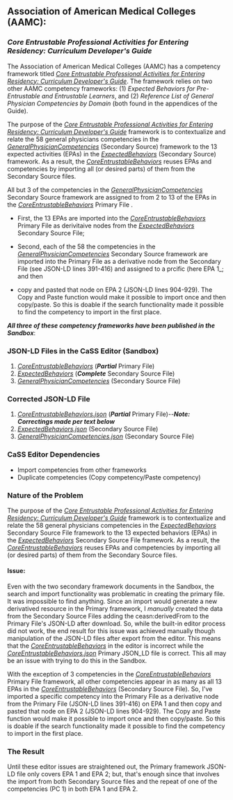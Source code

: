 ## Association of American Medical Colleges (AAMC):
### *Core Entrustable Professional Activities for Entering Residency: Curriculum Developer's Guide*

The Association of American Medical Colleges (AAMC) has a competency framework titled [*Core Entrustable Professional Activities for Entering Residency: Curriculum Developer's Guide*](https://store.aamc.org/downloadable/download/sample/sample_id/63/%20). The framework relies on two other AAMC competency frameworks: (1) *Expected Behaviors for Pre-Entrustable and Entrustable Learners*, and (2) *Reference List of General Physician Competencies by Domain* (both found in the appendices of the Guide).

The purpose of the [*Core Entrustable Professional Activities for Entering Residency: Curriculum Developer's Guide*](https://store.aamc.org/downloadable/download/sample/sample_id/63/%20) framework is to contextualize and relate the 58 general physicians competencies in the [*GeneralPhysicianCompetencies*](https://sandbox.credentialengine.org/publisher/competencies/?frameworkctid=ce-8c2da966-9c5a-4d65-aa51-f2808ffab550) (Secondary Source) framework to the 13 expected activities (EPAs) in the [*ExpectedBehaviors*](https://sandbox.credentialengine.org/publisher/competencies/?frameworkctid=ce-56493611-b46b-4658-88d4-f80c0427f011) (Secondary Source) framework.  As a result, the [*CoreEntrustableBehaviors*](https://sandbox.credentialengine.org/publisher/competencies) reuses EPAs and competencies by importing all (or desired parts) of them from the Secondary Source files.

All but 3 of the competencies in the [*GeneralPhysicianCompetencies*](https://sandbox.credentialengine.org/publisher/competencies/?frameworkctid=ce-8c2da966-9c5a-4d65-aa51-f2808ffab550) Secondary Source framework are assigned to from 2 to 13 of the EPAs in the [*CoreEntrustableBehaviors*](https://sandbox.credentialengine.org/publisher/competencies) Primary File .  

* First, the 13 EPAs are imported into the [*CoreEntrustableBehaviors*](https://sandbox.credentialengine.org/publisher/competencies) Primary File as derivitaive nodes from the [*ExpectedBehaviors*](https://sandbox.credentialengine.org/publisher/competencies/?frameworkctid=ce-56493611-b46b-4658-88d4-f80c0427f011) Secondary Source File;

* Second, each of the 58 the competencies in the [*GeneralPhysicianCompetencies*](https://sandbox.credentialengine.org/publisher/competencies/?frameworkctid=ce-8c2da966-9c5a-4d65-aa51-f2808ffab550) Secondary Source framework are imported into the Primary File as a derivative node from the Secondary File (see JSON-LD lines 391-416) and assigned to a prcific (here EPA 1_; and then

* copy and pasted that node on EPA 2 (JSON-LD lines 904-929). The Copy and Paste function would make it possible to import once and then copy/paste. So this is doable if the search functionality made it possible to find the competency to import in the first place.

***All three of these competency frameworks have been published in the Sandbox***:

### JSON-LD Files in the CaSS Editor (Sandbox)

1. [*CoreEntrustableBehaviors*](https://sandbox.credentialengine.org/publisher/competencies) (***Partial*** Primary File)
2. [*ExpectedBehaviors*](https://sandbox.credentialengine.org/publisher/competencies/?frameworkctid=ce-56493611-b46b-4658-88d4-f80c0427f011) (***Complete*** Secondary Source File)
3. [*GeneralPhysicianCompetencies*](https://sandbox.credentialengine.org/publisher/competencies/?frameworkctid=ce-8c2da966-9c5a-4d65-aa51-f2808ffab550) (Secondary Source File)

### Corrected JSON-LD File

1. [*CoreEntrustableBehaviors.json*](https://github.com/stuartasutton/medbiquitous/blob/main/CoreEntrustableBehaviors.json) (***Partial*** Primary File)--***Note: Correctings made per text below***
2. [*ExpectedBehaviors.json*](https://github.com/stuartasutton/medbiquitous/blob/main/ExpectedBehaviors.json) (Secondary Source File)
3. [*GeneralPhysicianCompetencies.json*](https://github.com/stuartasutton/medbiquitous/blob/main/GeneralPhysicianCompetencies.json) (Secondary Source File)

### CaSS Editor Dependencies

* Import competencies from other frameworks
* Duplicate competencies (Copy competency/Paste competency)

### Nature of the Problem

The purpose of the [*Core Entrustable Professional Activities for Entering Residency: Curriculum Developer's Guide*](https://store.aamc.org/downloadable/download/sample/sample_id/63/%20) framework is to contextualize and relate the 58 general physicians competencies in the [*ExpectedBehaviors*](https://sandbox.credentialengine.org/publisher/competencies/?frameworkctid=ce-56493611-b46b-4658-88d4-f80c0427f011) Secondary Source File framework to the 13 expected behaviors (EPAs) in the [*ExpectedBehaviors*](https://sandbox.credentialengine.org/publisher/competencies/?frameworkctid=ce-56493611-b46b-4658-88d4-f80c0427f011) Secondary Source File framework.  As a result, the [*CoreEntrustableBehaviors*](https://sandbox.credentialengine.org/publisher/competencies) reuses EPAs and competencies by importing all (or desired parts) of them from the Secondary Source files. 

#### Issue: 

Even with the two secondary framework documents in the Sandbox, the search and import functionality was problematic in creating the primary file. It was impossible to find anything. Since an import would generate a new derivatived resource in the Primary framework, I *manually* created the data from the Secondary Source Files adding the ceasn:derivedFrom to the Primary File's JSON-LD after download. So, while the built-in editor process did not work, the end result for this issue was achieved manually though manipulation of the JSON-LD files after export from the editor. This means that the [*CoreEntrustableBehaviors*](https://sandbox.credentialengine.org/publisher/competencies) in the editor is incorrect while the [*CoreEntrustableBehaviors.json*](https://github.com/stuartasutton/medbiquitous/blob/main/CoreEntrustableBehaviors.json) Primary JSON_LD file is correct. This all may be an issue with trying to do this in the Sandbox. 

With the exception of 3 competencies in the [*CoreEntrustableBehaviors*](https://sandbox.credentialengine.org/publisher/competencies) Primary File framework, all other competencies appear in as many as all 13 EPAs in the [*CoreEntrustableBehaviors*](https://sandbox.credentialengine.org/publisher/competencies) (Secondary Source File).  So, I've imported a specific competency into the Primary File as a derivative node from the Primary File (JSON-LD lines 391-416) on EPA 1 and then copy and pasted that node on EPA 2 (JSON-LD lines 904-929). The Copy and Paste function would make it possible to import once and then copy/paste. So this is doable if the search functionality made it possible to find the competency to import in the first place. 

### The Result

Until these editor issues are straightened out, the Primary framework JSON-LD file only covers EPA 1 and EPA 2; but, that's enough since that involves the import from both Secondary Source files and the repeat of one of the competencies (PC 1) in both EPA 1 and EPA 2. 


